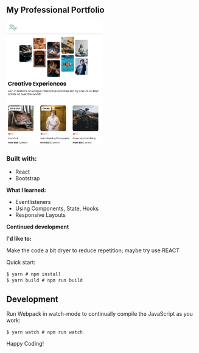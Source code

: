 <h2> My Professional Portfolio</h2>

<img src="./images/Screen.png" width="50%" />

<h3>Built with:</h3>
<ul>
  <li>React</li> 
  <li>Bootstrap</li> 
</ul>


<b>What I learned:</b>

<ul>
  <li>Eventlisteners</li>
  <li>Using Components, State, Hooks</li>
  <li>Responsive Layouts</li>
</ul>

<b>Continued development</b>

<b>I'd like to:</b>

Make the code a bit dryer to reduce repetition; maybe try use REACT

Quick start:

```
$ yarn # npm install
$ yarn build # npm run build
````

## Development

Run Webpack in watch-mode to continually compile the JavaScript as you work:

```
$ yarn watch # npm run watch
```

Happy Coding!
